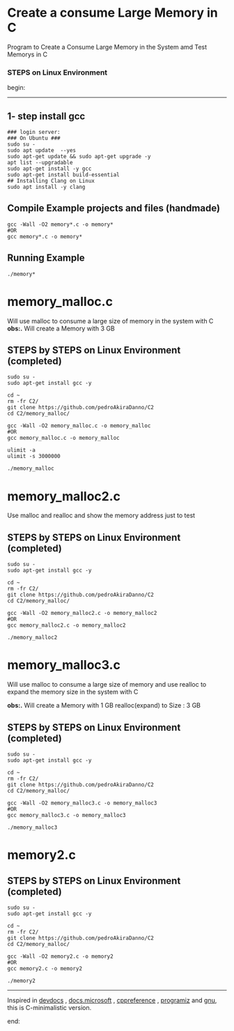 # Create a consume Large Memory in C


Program to Create a Consume Large Memory in the System amd Test Memorys in C








### STEPS on Linux Environment 


begin:


---



## 1- step install gcc
	### login server: 
	### On Ubuntu ### 
	sudo su - 
	sudo apt update  --yes
	sudo apt-get update && sudo apt-get upgrade -y
	apt list --upgradable
    sudo apt-get install -y gcc
	sudo apt-get install build-essential	
	## Installing Clang on Linux
	sudo apt install -y clang 


## Compile Example projects and files (handmade)
	gcc -Wall -O2 memory*.c -o memory*
	#OR
	gcc memory*.c -o memory*    	




## Running Example
	./memory*   



# memory_malloc.c
Will use malloc to consume a large size of memory in the system with C 
**obs:.** Will create a Memory with 3 GB



## STEPS by STEPS on Linux Environment (completed)
    sudo su - 
    sudo apt-get install gcc -y

    cd ~
    rm -fr C2/
    git clone https://github.com/pedroAkiraDanno/C2
    cd C2/memory_malloc/

	gcc -Wall -O2 memory_malloc.c -o memory_malloc
	#OR
	gcc memory_malloc.c -o memory_malloc    

	ulimit -a
	ulimit -s 3000000

	./memory_malloc   











# memory_malloc2.c
Use malloc and realloc and show the memory address just to test
 
 
## STEPS by STEPS on Linux Environment (completed)
    sudo su - 
    sudo apt-get install gcc -y

    cd ~
    rm -fr C2/
    git clone https://github.com/pedroAkiraDanno/C2
    cd C2/memory_malloc/

	gcc -Wall -O2 memory_malloc2.c -o memory_malloc2
	#OR
	gcc memory_malloc2.c -o memory_malloc2    

	./memory_malloc2   








# memory_malloc3.c
Will use malloc to consume a large size of memory  and use realloc to expand the memory size in the system with C 

**obs:.** 
Will create a Memory with 1 GB realloc(expand) to Size : 3 GB


## STEPS by STEPS on Linux Environment (completed)
    sudo su - 
    sudo apt-get install gcc -y

    cd ~
    rm -fr C2/
    git clone https://github.com/pedroAkiraDanno/C2
    cd C2/memory_malloc/

	gcc -Wall -O2 memory_malloc3.c -o memory_malloc3
	#OR
	gcc memory_malloc3.c -o memory_malloc3    

	./memory_malloc3   















# memory2.c



## STEPS by STEPS on Linux Environment (completed)
    sudo su - 
    sudo apt-get install gcc -y

    cd ~
    rm -fr C2/
    git clone https://github.com/pedroAkiraDanno/C2
    cd C2/memory_malloc/

	gcc -Wall -O2 memory2.c -o memory2
	#OR
	gcc memory2.c -o memory2    

	./memory2   








---
Inspired in [devdocs](https://devdocs.io/c/) , [docs.microsoft](https://docs.microsoft.com/en-us/cpp/c-language/?view=msvc-170) , [cppreference](https://en.cppreference.com/w/c/language) , [programiz](https://www.programiz.com/c-programming) and [gnu](https://www.gnu.org/software/gnu-c-manual/gnu-c-manual.html), this is C-minimalistic version.




end:
